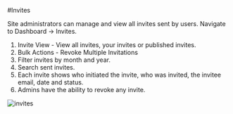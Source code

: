 #Invites

Site administrators can manage and view all invites sent by users. Navigate to Dashboard -> Invites.

1.  Invite View - View all invites, your invites or published invites.
2.  Bulk Actions - Revoke Multiple Invitations
3.  Filter invites by month and year.
4.  Search sent invites.
5.  Each invite shows who initiated the invite, who was invited, the invitee email, date and status.
6.  Admins have the ability to revoke any invite.

![invites](https://www.buddyboss.com/resources/wp-content/uploads/2019/01/invites-1024x562.jpg)